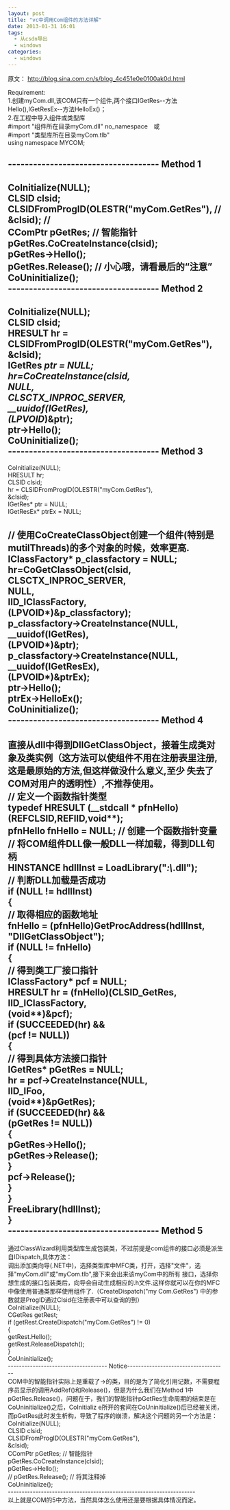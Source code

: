 ```yaml
---
layout: post
title: "vc中调用Com组件的方法详解"
date: 2013-01-31 16:01
tags: 
  - 从csdn导出
  - windows
categories: 
  - windows
---
```


原文： http://blog.sina.com.cn/s/blog_4c451e0e0100ak0d.html

  

Requirement:  
1.创建myCom.dll,该COM只有一个组件,两个接口IGetRes--方法Hello(),IGetResEx--方法HelloEx()；  
2.在工程中导入组件或类型库  
#import "组件所在目录myCom.dll" no_namespace　或  
#import "类型库所在目录myCom.tlb"  
using namespace MYCOM;

\------------------------------------ Method 1
------------------------------------  
CoInitialize(NULL);  
CLSID clsid;  
CLSIDFromProgID(OLESTR("myCom.GetRes"), //  
&clsid);  //  
CComPtr<IGetRes> pGetRes; // 智能指针  
pGetRes.CoCreateInstance(clsid);  
pGetRes->Hello();  
pGetRes.Release(); // 小心哦，请看最后的“注意”  
CoUninitialize();  
\------------------------------------ Method 2
------------------------------------  
CoInitialize(NULL);  
CLSID clsid;  
HRESULT hr = CLSIDFromProgID(OLESTR("myCom.GetRes"),  
&clsid);  
IGetRes *ptr = NULL;  
hr=CoCreateInstance(clsid,  
NULL,  
CLSCTX_INPROC_SERVER,  
__uuidof(IGetRes),  
(LPVOID*)&ptr);  
ptr->Hello();  
CoUninitialize();  
\------------------------------------ Method 3
------------------------------------  
CoInitialize(NULL);  
HRESULT hr;  
CLSID clsid;  
hr = CLSIDFromProgID(OLESTR("myCom.GetRes"),  
&clsid);  
IGetRes* ptr = NULL;  
IGetResEx* ptrEx = NULL;

// 使用CoCreateClassObject创建一个组件(特别是mutilThreads)的多个对象的时候，效率更高.  
IClassFactory* p_classfactory = NULL;  
hr=CoGetClassObject(clsid,  
CLSCTX_INPROC_SERVER,  
NULL,  
IID_IClassFactory,  
(LPVOID*)&p_classfactory);  
p_classfactory->CreateInstance(NULL,  
__uuidof(IGetRes),  
(LPVOID*)&ptr);  
p_classfactory->CreateInstance(NULL,  
__uuidof(IGetResEx),  
(LPVOID*)&ptrEx);  
ptr->Hello();  
ptrEx->HelloEx();  
CoUninitialize();  
\------------------------------------ Method 4
------------------------------------  
直接从dll中得到DllGetClassObject，接着生成类对象及类实例（这方法可以使组件不用在注册表里注册,这是最原始的方法,但这样做没什么意义,至少
失去了COM对用户的透明性）,不推荐使用。  
// 定义一个函数指针类型  
typedef HRESULT (__stdcall * pfnHello)(REFCLSID,REFIID,void**);  
pfnHello fnHello = NULL; // 创建一个函数指针变量  
// 将COM组件DLL像一般DLL一样加载，得到DLL句柄  
HINSTANCE hdllInst = LoadLibrary("*:\\*.dll");  
// 判断DLL加载是否成功  
if (NULL != hdllInst)  
{  
// 取得相应的函数地址  
fnHello = (pfnHello)GetProcAddress(hdllInst,  
"DllGetClassObject");  
if (NULL != fnHello)  
{  
// 得到类工厂接口指针  
IClassFactory* pcf = NULL;  
HRESULT hr = (fnHello)(CLSID_GetRes,  
IID_IClassFactory,  
(void**)&pcf);  
if (SUCCEEDED(hr) &&  
(pcf != NULL))  
{  
// 得到具体方法接口指针  
IGetRes* pGetRes = NULL;  
hr = pcf->CreateInstance(NULL,  
IID_IFoo,  
(void**)&pGetRes);  
if (SUCCEEDED(hr) &&  
(pGetRes != NULL))  
{  
pGetRes->Hello();  
pGetRes->Release();  
}  
pcf->Release();  
}  
}  
FreeLibrary(hdllInst);  
}  
\------------------------------------ Method 5
------------------------------------  
通过ClassWizard利用类型库生成包装类，不过前提是com组件的接口必须是派生自IDispatch,具体方法：  
调出添加类向导(.NET中)，选择类型库中MFC类，打开，选择"文件"，选择"myCom.dll"或"myCom.tlb",接下来会出来该myCom中的所有
接口，选择你想生成的接口包装类后，向导会自动生成相应的.h文件.这样你就可以在你的MFC中像使用普通类那样使用组件了.（CreateDispatch("my
Com.GetRes") 中的参数就是ProgID通过Clsid在注册表中可以查询的到）  
CoInitialize(NULL);  
CGetRes getRest;  
if (getRest.CreateDispatch("myCom.GetRes") != 0)  
{  
getRest.Hello();  
getRest.ReleaseDispatch();  
}  
CoUninitialize();  
\------------------------------------
Notice------------------------------------  
COM中的智能指针实际上是重载了->的类，目的是为了简化引用记数，不需要程序员显示的调用AddRef()和Release()，但是为什么我们在Method 
1中pGetRes.Release()，问题在于，我们的智能指针pGetRes生命周期的结束是在CoUninitialize()之后，CoInitializ
e所开的套间在CoUninitialize()后已经被关闭，而pGetRes此时发生析构，导致了程序的崩溃，解决这个问题的另一个方法是：  
CoInitialize(NULL);  
CLSID clsid;  
CLSIDFromProgID(OLESTR("myCom.GetRes"),  
&clsid);  
CComPtr<IGetRes> pGetRes; // 智能指针  
pGetRes.CoCreateInstance(clsid);  
pGetRes->Hello();  
// pGetRes.Release(); // 将其注释掉  
CoUninitialize();  
\--------------------------------------------------------------------  
以上就是COM的5中方法，当然具体怎么使用还是要根据具体情况而定。

  

